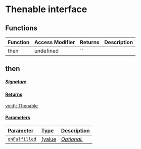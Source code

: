 # Thenable<R> interface









## Functions

| Function	   | Access Modifier | Returns	| Description|
|:-------------|:----|:-------|:-----------|
|then<U>      | undefined | `` |  |


## then<U>



##### Signature

#### Returns
void): Thenable<U>

#### Parameters


| Parameter	   | Type    | Description |
|:-------------|:---------------|:------------|
| `onFulfilled`    | (value | _Optional._ |


